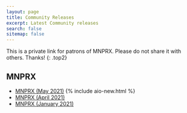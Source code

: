```yaml
---
layout: page
title: Community Releases
excerpt: Latest Community releases
search: false
sitemap: false
---
```


This is a private link for patrons of MNPRX. Please do not share it with others. Thanks!
{: .top2}

## MNPRX
* [MNPRX (May 2021)](https://www.notion.so/artineering/May-2021-74e617ce71a44da29dde1e2e9b58321c) {% include aio-new.html %}
* [MNPRX (April 2021)](https://www.notion.so/artineering/April-2021-b26aaa475c594b12a0decec6b4b2591f)
* [MNPRX (January 2021)](https://www.notion.so/artineering/January-2021-030539c7d70e43e0a9fa81c04576b93d)
